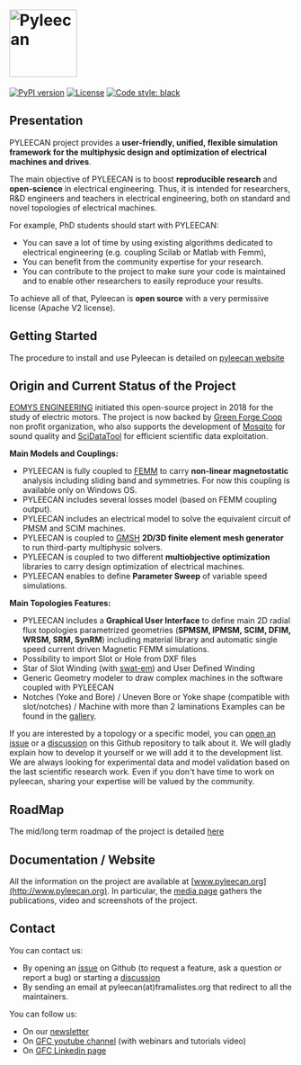 # <img alt="Pyleecan" src="https://www.pyleecan.org/_static/favicon.png" height="120">

[![PyPI version](https://badge.fury.io/py/pyleecan.svg)](https://badge.fury.io/py/pyleecan)
[![License](https://img.shields.io/badge/License-Apache%202.0-blue.svg)](https://opensource.org/licenses/Apache-2.0)
<a href="https://github.com/psf/black"><img alt="Code style: black" src="https://img.shields.io/badge/code%20style-black-000000.svg"></a>

## Presentation
PYLEECAN project provides a **user-friendly, unified, flexible simulation framework for the multiphysic design and optimization of electrical machines and drives**.

The main objective of PYLEECAN is to boost **reproducible research** and **open-science** in electrical engineering. Thus, it is intended for researchers, R&D engineers and teachers in electrical engineering, both on standard and novel topologies of electrical machines. 

For example, PhD students should start with PYLEECAN:

- You can save a lot of time by using existing algorithms dedicated to electrical engineering (e.g. coupling Scilab or Matlab with Femm),
- You can benefit from the community expertise for your research.
- You can contribute to the project to make sure your code is maintained and to enable other researchers to easily reproduce your results.

To achieve all of that, Pyleecan is **open source** with a very permissive license (Apache V2 license).

## Getting Started
The procedure to install and use Pyleecan is detailed on [pyleecan website](https://www.pyleecan.org/get.pyleecan.html)

## Origin and Current Status of the Project
[EOMYS ENGINEERING](https://eomys.com/?lang=en) initiated this open-source project in 2018 for the study of electric motors. The project is now backed by [Green Forge Coop](https://www.linkedin.com/company/greenforgecoop/) non profit organization, who also supports the development of [Mosqito](https://github.com/Eomys/MoSQITo) for sound quality and [SciDataTool](https://github.com/Eomys/SciDataTool) for efficient scientific data exploitation. 

**Main Models and Couplings:**

- PYLEECAN is fully coupled to [FEMM](http://www.femm.info) to carry **non-linear magnetostatic** analysis including sliding band and symmetries. For now this coupling is available only on Windows OS. 
- PYLEECAN includes several losses model (based on FEMM coupling output).
- PYLEECAN includes an electrical model to solve the equivalent circuit of PMSM and SCIM machines.
- PYLEECAN is coupled to [GMSH](http://gmsh.info/) **2D/3D finite element mesh generator** to run third-party multiphysic solvers. 
- PYLEECAN is coupled to two different **multiobjective optimization** libraries to carry design optimization of electrical machines.
- PYLEECAN enables to define **Parameter Sweep** of variable speed simulations.

**Main Topologies Features:**

- PYLEECAN includes a **Graphical User Interface** to define main 2D radial flux topologies parametrized geometries (**SPMSM, IPMSM, SCIM, DFIM, WRSM, SRM, SynRM**) including material library and automatic single speed current driven Magnetic FEMM simulations.
- Possibility to import Slot or Hole from DXF files
- Star of Slot Winding (with [swat-em](https://swat-em.readthedocs.io/en/latest/)) and User Defined Winding
- Generic Geometry modeler to draw complex machines in the software coupled with PYLEECAN
- Notches (Yoke and Bore) / Uneven Bore or Yoke shape (compatible with slot/notches) / Machine with more than 2 laminations
Examples can be found in the [gallery](https://pyleecan.org/gallery.html).

If you are interested by a topology or a specific model, you can [open an issue](https://github.com/Eomys/pyleecan/issues) or a [discussion](https://github.com/Eomys/pyleecan/discussions) on this Github repository to talk about it. We will gladly explain how to develop it yourself or we will add it to the development list. We are always looking for experimental data and model validation based on the last scientific research work. 
Even if you don't have time to work on pyleecan, sharing your expertise will be valued by the community. 

## RoadMap
The mid/long term roadmap of the project is detailed [here](https://github.com/Eomys/pyleecan/issues/214)

## Documentation / Website
All the information on the project are available at [www.pyleecan.org](http://www.pyleecan.org). In particular, the [media page](https://pyleecan.org/media.html) gathers the publications, video and screenshots of the project.

## Contact
You can contact us:
* By opening an [issue](https://github.com/Eomys/pyleecan/issues) on Github (to request a feature, ask a question or report a bug) or starting a [discussion](https://github.com/Eomys/pyleecan/discussions)
* By sending an email at pyleecan(at)framalistes.org that redirect to all the maintainers.

You can follow us:
* On our [newsletter](https://pyleecan.org/)
* On [GFC youtube channel](https://www.youtube.com/channel/UCfp83IQbz9znqsU28keMjZw) (with webinars and tutorials video)
* On [GFC Linkedin page](https://www.linkedin.com/company/greenforgecoop/)
